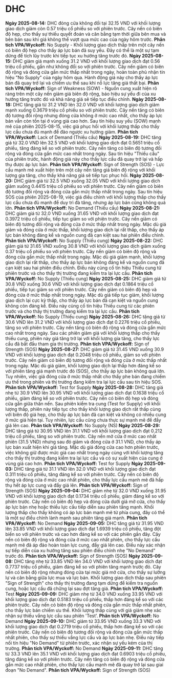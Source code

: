 # DHC

**Ngày 2025-08-14:** DHC đóng cửa không đổi tại 32.15 VND với khối lượng giao dịch giảm còn 0.57 triệu cổ phiếu so với phiên trước. Cây nến có biên độ hẹp, cho thấy sự thiếu quyết đoán và cân bằng tạm thời giữa bên mua và bên bán sau khi giá không thể vượt qua mức cao của ngày hôm trước. **Phân tích VPA/Wyckoff:** No Supply - Khối lượng giao dịch thấp trên một cây nến có biên độ hẹp cho thấy áp lực bán đã suy yếu. Đây có thể là một sự tạm dừng để tích lũy trước khi tiếp tục xu hướng tăng trước đó.
**Ngày 2025-08-15:** DHC giảm giá mạnh xuống 31.2 VND với khối lượng giao dịch đạt 0.56 triệu cổ phiếu, gần như không đổi so với phiên trước. Cây nến giảm có biên độ rộng và đóng cửa gần mức thấp nhất trong ngày, hoàn toàn phủ nhận tín hiệu "No Supply" của ngày hôm qua. Hành động giá này cho thấy áp lực bán đã quay trở lại và chiếm ưu thế sau khi nỗ lực tăng giá thất bại. **Phân tích VPA/Wyckoff:** Sign of Weakness (SOW) - Nguồn cung xuất hiện rõ ràng trên một cây nến giảm giá biên độ rộng, báo hiệu sự yếu đi của xu hướng tăng trước đó và khả năng giá sẽ tiếp tục điều chỉnh.
**Ngày 2025-08-18:** DHC tăng giá từ 31.2 VND lên 32.0 VND với khối lượng giao dịch giảm mạnh xuống 0.3679 triệu cổ phiếu so với phiên trước. Cây nến tăng có biên độ tương đối rộng nhưng đóng cửa không ở mức cao nhất, cho thấy áp lực bán vẫn còn tồn tại ở vùng giá cao hơn. Sau tín hiệu suy yếu (SOW) mạnh mẽ của phiên 2025-08-15, việc giá phục hồi với khối lượng thấp cho thấy lực cầu chưa đủ mạnh để đảo ngược xu hướng giảm. **Phân tích VPA/Wyckoff:** Lack of Demand (Thiếu cầu)
**Ngày 2025-08-19:** DHC tăng giá từ 32.0 VND lên 32.5 VND với khối lượng giao dịch đạt 0.5651 triệu cổ phiếu, tăng đáng kể so với phiên trước. Cây nến tăng có biên độ tương đối rộng và đóng cửa gần mức cao nhất trong ngày. Sau tín hiệu "Thiếu cầu" của phiên trước, hành động giá này cho thấy lực cầu đã quay trở lại và hấp thụ được áp lực bán. **Phân tích VPA/Wyckoff:** Sign of Strength (SOS) - Lực cầu mạnh mẽ xuất hiện trên một cây nến tăng giá biên độ rộng với khối lượng gia tăng, cho thấy khả năng giá sẽ tiếp tục phục hồi.
**Ngày 2025-08-20:** DHC giảm giá từ 32.5 VND xuống 32.05 VND với khối lượng giao dịch giảm xuống 0.4415 triệu cổ phiếu so với phiên trước. Cây nến giảm có biên độ tương đối rộng và đóng cửa gần mức thấp nhất trong ngày. Sau tín hiệu SOS của phiên 2025-08-19, việc giá điều chỉnh với khối lượng thấp cho thấy lực cầu chưa đủ mạnh để duy trì đà tăng, nhưng áp lực bán cũng không quá lớn. **Phân tích VPA/Wyckoff:** No Demand (Thiếu cầu)
**Ngày 2025-08-21:** DHC giảm giá từ 32.0 VND xuống 31.65 VND với khối lượng giao dịch đạt 0.3972 triệu cổ phiếu, tiếp tục giảm so với phiên trước. Cây nến giảm có biên độ tương đối rộng và đóng cửa ở mức thấp nhất trong ngày. Mặc dù giá giảm và đóng cửa ở mức thấp, khối lượng giao dịch lại rất thấp, cho thấy áp lực bán không đáng kể và nguồn cung đã cạn kiệt sau hai phiên điều chỉnh. **Phân tích VPA/Wyckoff:** No Supply (Thiếu cung)
**Ngày 2025-08-22:** DHC giảm giá từ 31.65 VND xuống 30.8 VND với khối lượng giao dịch giảm xuống 0.37 triệu cổ phiếu so với phiên trước. Cây nến giảm có biên độ rộng và đóng cửa gần mức thấp nhất trong ngày. Mặc dù giá giảm mạnh, khối lượng giao dịch lại rất thấp, cho thấy áp lực bán không đáng kể và nguồn cung đã cạn kiệt sau hai phiên điều chỉnh. Điều này củng cố tín hiệu Thiếu cung từ phiên trước và cho thấy thị trường đang kiểm tra lại lực cầu. **Phân tích VPA/Wyckoff:** No Supply (Thiếu cung)
**Ngày 2025-08-25:** DHC giảm giá từ 30.8 VND xuống 30.6 VND với khối lượng giao dịch đạt 0.1864 triệu cổ phiếu, tiếp tục giảm so với phiên trước. Cây nến giảm có biên độ hẹp và đóng cửa ở mức thấp nhất trong ngày. Mặc dù giá tiếp tục giảm, khối lượng giao dịch lại cực kỳ thấp, cho thấy áp lực bán đã cạn kiệt và nguồn cung không còn đáng kể. Điều này củng cố tín hiệu Thiếu cung từ các phiên trước và cho thấy thị trường đang kiểm tra lại lực cầu. **Phân tích VPA/Wyckoff:** No Supply (Thiếu cung)
**Ngày 2025-08-26:** DHC tăng giá từ 30.6 VND lên 31.2 VND với khối lượng giao dịch đạt 0.2276 triệu cổ phiếu, tăng so với phiên trước. Cây nến tăng có biên độ rộng và đóng cửa gần mức cao nhất trong ngày. Sau các phiên giảm giá với khối lượng thấp cho thấy thiếu cung, phiên này giá tăng trở lại với khối lượng gia tăng, cho thấy lực cầu đã bắt đầu tham gia thị trường. **Phân tích VPA/Wyckoff:** Sign of Strength (SOS)
**Ngày 2025-08-27:** DHC giảm giá từ 31.45 VND xuống 30.9 VND với khối lượng giao dịch đạt 0.2048 triệu cổ phiếu, giảm so với phiên trước. Cây nến giảm có biên độ tương đối rộng và đóng cửa ở mức thấp nhất trong ngày. Mặc dù giá giảm, khối lượng giao dịch lại thấp hơn đáng kể so với phiên tăng giá mạnh trước đó (SOS), cho thấy áp lực bán không quá lớn. Tuy nhiên, việc giá đóng cửa ở mức thấp nhất cho thấy phe bán đang chiếm ưu thế trong phiên và thị trường đang kiểm tra lại lực cầu sau tín hiệu SOS. **Phân tích VPA/Wyckoff:** Test for Supply
**Ngày 2025-08-28:** DHC tăng giá nhẹ từ 30.9 VND lên 30.95 VND với khối lượng giao dịch đạt 0.1638 triệu cổ phiếu, giảm đáng kể so với phiên trước. Cây nến có biên độ hẹp và đóng cửa gần giữa thân nến. Sau phiên kiểm tra cung (Test for Supply) với khối lượng thấp, phiên này tiếp tục cho thấy khối lượng giao dịch rất thấp cùng với biên độ giá hẹp, cho thấy áp lực bán đã cạn kiệt và không có nhiều cung ở mức giá hiện tại. Tuy nhiên, lực cầu cũng chưa thực sự mạnh mẽ để đẩy giá lên cao. **Phân tích VPA/Wyckoff:** No Supply (NS)
**Ngày 2025-08-29:** DHC tăng giá từ 30.95 VND lên 31.1 VND với khối lượng giao dịch đạt 0.212 triệu cổ phiếu, tăng so với phiên trước. Cây nến mở cửa ở mức cao nhất phiên (31.5 VND) nhưng sau đó giảm và đóng cửa ở 31.1 VND, cho thấy áp lực bán xuất hiện khi giá tăng. Mặc dù giá đóng cửa cao hơn phiên trước, việc không giữ được mức giá cao nhất trong ngày cùng với khối lượng tăng cho thấy thị trường đang kiểm tra lại lực cầu và có sự xuất hiện của cung ở vùng giá cao hơn. **Phân tích VPA/Wyckoff:** Test for Supply
**Ngày 2025-09-03:** DHC tăng giá từ 31.1 VND lên 32.0 VND với khối lượng giao dịch đạt 0.311 triệu cổ phiếu, tăng đáng kể so với phiên trước. Cây nến có biên độ rộng và đóng cửa ở mức cao nhất phiên, cho thấy lực cầu mạnh mẽ đã hấp thụ hết áp lực cung và đẩy giá lên. **Phân tích VPA/Wyckoff:** Sign of Strength (SOS)
**Ngày 2025-09-04:** DHC giảm nhẹ từ 32.0 VND xuống 31.95 VND với khối lượng giao dịch đạt 0.1734 triệu cổ phiếu, giảm đáng kể so với phiên trước. Cây nến có biên độ hẹp và đóng cửa dưới giá mở cửa, cho thấy áp lực bán nhẹ hoặc thiếu lực cầu tiếp diễn sau phiên tăng mạnh. Khối lượng thấp cho thấy không có áp lực bán mạnh mẽ từ phía cung, đây có thể là một sự điều chỉnh lành mạnh sau phiên tăng giá mạnh. **Phân tích VPA/Wyckoff:** No Demand
**Ngày 2025-09-05:** DHC tăng giá từ 31.95 VND lên 33.85 VND với khối lượng giao dịch đạt 1.6939 triệu cổ phiếu, tăng đột biến so với phiên trước và cao hơn đáng kể so với các phiên gần đây. Cây nến có biên độ rộng và đóng cửa ở mức cao nhất phiên, cho thấy lực cầu mạnh mẽ đã áp đảo hoàn toàn lực cung, đẩy giá lên cao. Điều này xác nhận sự tiếp diễn của xu hướng tăng sau phiên điều chỉnh nhẹ "No Demand" trước đó. **Phân tích VPA/Wyckoff:** Sign of Strength (SOS)
**Ngày 2025-09-08:** DHC tăng nhẹ từ 33.85 VND lên 34.0 VND với khối lượng giao dịch đạt 0.7737 triệu cổ phiếu, giảm đáng kể so với phiên tăng mạnh trước đó. Cây nến có biên độ rộng nhưng đóng cửa tại mức giá mở cửa, cho thấy sự lưỡng lự và cân bằng giữa lực mua và lực bán. Khối lượng giao dịch thấp sau phiên "Sign of Strength" cho thấy thị trường đang tạm dừng để kiểm tra nguồn cung, hoặc lực cầu đã chững lại sau đợt tăng giá. **Phân tích VPA/Wyckoff:** Test
**Ngày 2025-09-09:** DHC giảm nhẹ từ 34.0 VND xuống 33.95 VND với khối lượng giao dịch đạt 0.5183 triệu cổ phiếu, thấp hơn đáng kể so với các phiên trước. Cây nến có biên độ rộng và đóng cửa gần mức thấp nhất phiên, cho thấy lực bán chiếm ưu thế. Khối lượng thấp cùng với giá giảm nhẹ xác nhận sự thiếu vắng lực cầu sau phiên 'Test'. **Phân tích VPA/Wyckoff:** No Demand
**Ngày 2025-09-10:** DHC giảm từ 33.95 VND xuống 33.3 VND với khối lượng giao dịch đạt 0.2719 triệu cổ phiếu, thấp hơn đáng kể so với các phiên trước. Cây nến có biên độ tương đối rộng và đóng cửa gần mức thấp nhất phiên, cho thấy sự thiếu vắng lực cầu và áp lực bán nhẹ. Điều này tiếp nối tín hiệu "No Demand" từ phiên trước, xác nhận sự yếu kém của thị trường. **Phân tích VPA/Wyckoff:** No Demand
**Ngày 2025-09-11:** DHC tăng từ 33.3 VND lên 35.1 VND với khối lượng giao dịch đạt 0.6903 triệu cổ phiếu, tăng đáng kể so với phiên trước. Cây nến tăng có biên độ rộng và đóng cửa gần mức cao nhất phiên, cho thấy lực cầu mạnh mẽ đã quay trở lại sau giai đoạn "No Demand". **Phân tích VPA/Wyckoff:** Sign of Strength (SOS)

